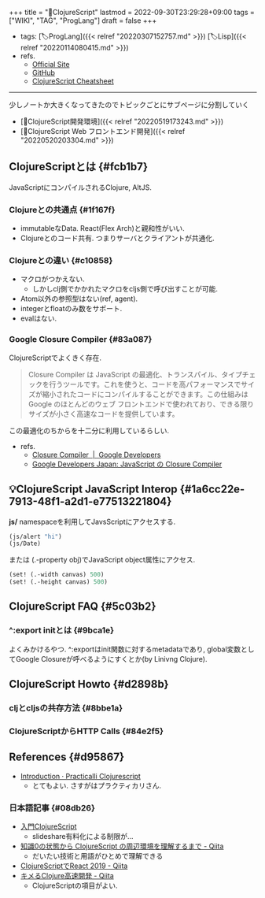 +++
title = "📝ClojureScript"
lastmod = 2022-09-30T23:29:28+09:00
tags = ["WIKI", "TAG", "ProgLang"]
draft = false
+++

-   tags: [🏷ProgLang]({{< relref "20220307152757.md" >}}) [🏷Lisp]({{< relref "20220114080415.md" >}})
-   refs.
    -   [Official Site](https://clojurescript.org/)
    -   [GitHub](https://github.com/clojure/clojurescript)
    -   [ClojureScript Cheatsheet](https://cljs.info/cheatsheet/)

---

少しノートか大きくなってきたのでトピックごとにサブページに分割していく

-   [📝ClojureScript開発環境]({{< relref "20220519173243.md" >}})
-   [📝ClojureScript Web フロントエンド開発]({{< relref "20220520203304.md" >}})


## ClojureScriptとは {#fcb1b7}

JavaScriptにコンパイルされるClojure, AltJS.


### Clojureとの共通点 {#1f167f}

-   immutableなData. React(Flex Arch)と親和性がいい.
-   Clojureとのコード共有. つまりサーバとクライアントが共通化.


### Clojureとの違い {#c10858}

-   マクロがつかえない.
    -   しかしclj側でかかれたマクロをcljs側で呼び出すことが可能.
-   Atom以外の参照型はない(ref, agent).
-   integerとfloatのみ数をサポート.
-   evalはない.


### Google Closure Compiler {#83a087}

ClojureScriptでよくきく存在.

> Closure Compiler は JavaScript の最適化、トランスパイル、タイプチェックを行うツールです。これを使うと、コードを高パフォーマンスでサイズが縮小されたコードにコンパイルすることができます。この仕組みは Google のほとんどのウェブ フロントエンドで使われており、できる限りサイズが小さく高速なコードを提供しています。

この最適化のちからを十二分に利用しているらしい.

-   refs.
    -   [Closure Compiler  |  Google Developers](https://developers.google.com/closure/compiler)
    -   [Google Developers Japan: JavaScript の Closure Compiler](https://developers-jp.googleblog.com/2016/09/closure-compiler-in-javascript.html)


## 💡ClojureScript JavaScript Interop {#1a6cc22e-7913-48f1-a2d1-e77513221804}

**js/** namespaceを利用してJavsScriptにアクセスする.

```clojure
(js/alert "hi")
(js/Date)
```

または (.-property obj)でJavaScript object属性にアクセス.

```clojure
(set! (.-width canvas) 500)
(set! (.-height canvas) 500)
```


## ClojureScript FAQ {#5c03b2}


### ^:export initとは {#9bca1e}

よくみかけるやつ. ^:exportはinit関数に対するmetadataであり, global変数としてGoogle Closureが呼べるようにすくとか(by Linivng Clojure).


## ClojureScript Howto {#d2898b}


### cljとcljsの共存方法 {#8bbe1a}


### ClojureScriptからHTTP Calls {#84e2f5}


## References {#d95867}

-   [Introduction · Practicalli Clojurescript](https://practical.li/clojurescript/)
    -   とてもよい. さすがはプラクティカリさん.


### 日本語記事 {#08db26}

-   [入門ClojureScript](https://www.slideshare.net/sohta/clojurescript-49261407)
    -   slideshare有料化による制限が...
-   [知識0の状態から ClojureScript の周辺環境を理解するまで - Qiita](https://qiita.com/zenwerk/items/d453c351ca31b03858b3)
    -   だいたい技術と用語がひとめで理解できる
-   [ClojureScriptでReact 2019 - Qiita](https://qiita.com/iku000888/items/36fbfa82239775f87567)
-   [キメるClojure高速開発 - Qiita](https://qiita.com/223kazuki/items/afb6341cf73a9173fda0)
    -   ClojureScriptの項目がよい.

